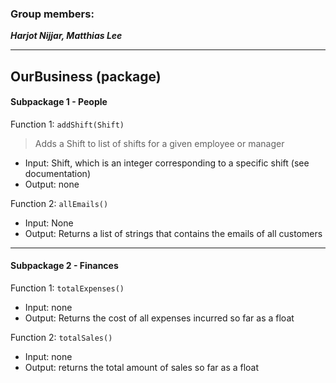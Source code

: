 ### Group members:
***Harjot Nijjar, Matthias Lee***

-------------
## OurBusiness (package)


#### Subpackage 1 - **People**

Function 1: `addShift(Shift)`

>Adds a Shift to list of shifts for a given employee or manager

* Input: Shift, which is an integer corresponding to a specific shift (see documentation)
* Output: none

Function 2: `allEmails()`

* Input: None
* Output: Returns a list of strings that contains the emails of all customers

---

#### Subpackage 2 - **Finances**

Function 1: `totalExpenses()`

* Input: none
* Output: Returns the cost of all expenses incurred so far as a float

Function 2: `totalSales()`
* Input: none
* Output: returns the total amount of sales so far as a float
